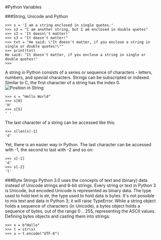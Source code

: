 #Python Variables

###String, Unicode and Python
```
>>> s = 'I am a string enclosed in single quotes.'
>>> s2 = "I am another string, but I am enclosed in double quotes"
>>> s3 = 'It doesn\'t matter!'
>>> s3 = "It doesn't matter!"
>>> txt = "He said: \"It doesn't matter, if you enclose a string in single or double quotes!\""
>>> print(txt)
He said: "It doesn't matter, if you enclose a string in single or double quotes!"
>>>
```

A string in Python consists of a series or sequence of characters - letters, numbers, and special characters.
Strings can be subscripted or indexed. Similar to C, the first character of a string has the index 0.
![Position in String](http://www.python-course.eu/images/positive_and_negative_indices_of_strings.png)

```
>>> s = "Hello World"
>>> s[0]
'H'
>>> s[5]
' '
```

The last character of a string can be accessed like this:
```
>>> s[len(s)-1]
'd'
```

Yet, there is an easier way in Python. The last character can be accessed with -1, the second to last with -2 and so on:
```
>>> s[-1]
'd'
>>> s[-2]
'l'
```

###Byte Strings
Python 3.0 uses the concepts of text and (binary) data instead of Unicode strings and 8-bit strings. Every string or text in Python 3 is Unicode, but encoded Unicode is represented as binary data. The type used to hold text is str, the type used to hold data is bytes. It's not possible to mix text and data in Python 3; it will raise TypeError. 
While a string object holds a sequence of characters (in Unicode), a bytes object holds a sequence of bytes, out of the range 0 .. 255, representing the ASCII values. 
Defining bytes objects and casting them into strings:
```
>>> x = b"Hallo"
>>> t = str(x)
>>> u = t.encode("UTF-8")
```
